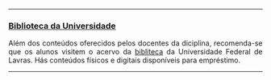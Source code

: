 * * *
### [Biblioteca da Universidade](#)

<p align="justify">
Além dos conteúdos oferecidos pelos docentes da diciplina, recomenda-se que os alunos visitem o acervo da 
<a href="https://bibliotecauniversitaria.ufla.br/" target="_blank" class="botao">bibliteca</a> da Universidade Federal de Lavras. Hás conteúdos físicos e digitais disponíveis para empréstimo. 
</p> 


* * *
